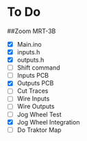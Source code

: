 # To Do 
##Zoom MRT-3B

- [x] Main.ino
- [x] inputs.h
- [x] outputs.h
- [ ] Shift command
- [ ] Inputs PCB
- [x] Outputs PCB
- [ ] Cut Traces
- [ ] Wire Inputs
- [ ] Wire Outputs
- [ ] Jog Wheel Test
- [x] Jog Wheel Integration
- [ ] Do Traktor Map
